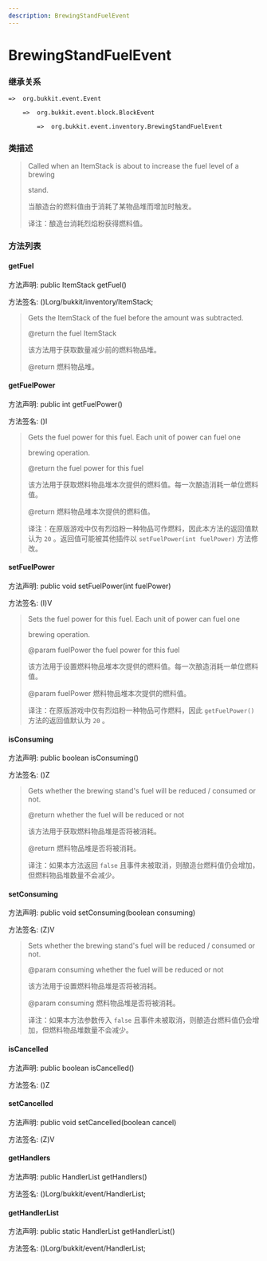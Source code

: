 ```yaml
---
description: BrewingStandFuelEvent
---
```


# BrewingStandFuelEvent

### 继承关系

    =>  org.bukkit.event.Event

        =>  org.bukkit.event.block.BlockEvent

            =>  org.bukkit.event.inventory.BrewingStandFuelEvent

### 类描述

> Called when an ItemStack is about to increase the fuel level of a brewing
>
> stand.
>
> 当酿造台的燃料值由于消耗了某物品堆而增加时触发。
>
> 译注：酿造台消耗烈焰粉获得燃料值。

### 方法列表

#### getFuel

方法声明: public ItemStack getFuel()

方法签名: ()Lorg/bukkit/inventory/ItemStack;

> Gets the ItemStack of the fuel before the amount was subtracted.
>
> @return the fuel ItemStack
>
> 该方法用于获取数量减少前的燃料物品堆。
>
> @return 燃料物品堆。

#### getFuelPower

方法声明: public int getFuelPower()

方法签名: ()I

> Gets the fuel power for this fuel. Each unit of power can fuel one
>
> brewing operation.
>
> @return the fuel power for this fuel
>
> 该方法用于获取燃料物品堆本次提供的燃料值。每一次酿造消耗一单位燃料值。
>
> @return 燃料物品堆本次提供的燃料值。
>
> 译注：在原版游戏中仅有烈焰粉一种物品可作燃料，因此本方法的返回值默认为 `20` 。返回值可能被其他插件以 `setFuelPower(int fuelPower)` 方法修改。

#### setFuelPower

方法声明: public void setFuelPower(int fuelPower)

方法签名: (I)V

> Sets the fuel power for this fuel. Each unit of power can fuel one
>
> brewing operation.
>
> @param fuelPower the fuel power for this fuel
>
> 该方法用于设置燃料物品堆本次提供的燃料值。每一次酿造消耗一单位燃料值。
>
> @param fuelPower 燃料物品堆本次提供的燃料值。
>
> 译注：在原版游戏中仅有烈焰粉一种物品可作燃料，因此 `getFuelPower()` 方法的返回值默认为 `20` 。

#### isConsuming

方法声明: public boolean isConsuming()

方法签名: ()Z

> Gets whether the brewing stand's fuel will be reduced / consumed or not.
>
> @return whether the fuel will be reduced or not
>
> 该方法用于获取燃料物品堆是否将被消耗。
>
> @return 燃料物品堆是否将被消耗。
>
> 译注：如果本方法返回 `false` 且事件未被取消，则酿造台燃料值仍会增加，但燃料物品堆数量不会减少。

#### setConsuming

方法声明: public void setConsuming(boolean consuming)

方法签名: (Z)V

> Sets whether the brewing stand's fuel will be reduced / consumed or not.
>
> @param consuming whether the fuel will be reduced or not
>
> 该方法用于设置燃料物品堆是否将被消耗。
>
> @param consuming 燃料物品堆是否将被消耗。
>
> 译注：如果本方法参数传入 `false` 且事件未被取消，则酿造台燃料值仍会增加，但燃料物品堆数量不会减少。

#### isCancelled

方法声明: public boolean isCancelled()

方法签名: ()Z

#### setCancelled

方法声明: public void setCancelled(boolean cancel)

方法签名: (Z)V

#### getHandlers

方法声明: public HandlerList getHandlers()

方法签名: ()Lorg/bukkit/event/HandlerList;

#### getHandlerList

方法声明: public static HandlerList getHandlerList()

方法签名: ()Lorg/bukkit/event/HandlerList;